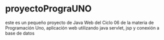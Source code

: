 # proyectoPrograUNO
este es un pequeño proyecto de Java Web del Ciclo 06 de la materia de Programación Uno, aplicación web utilizando java servlet, jsp y conexión a base de datos
